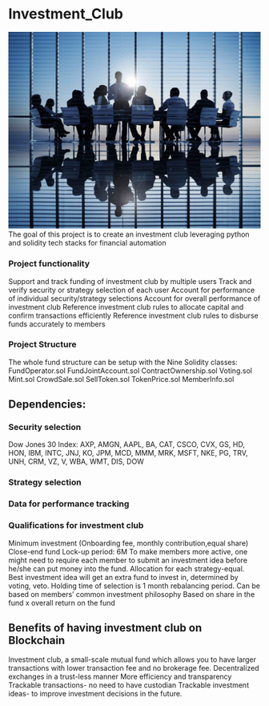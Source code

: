 # Investment_Club

![IVMTC](Images/Investment-club.jpg)
The goal of this project is to create an investment club leveraging python and solidity tech stacks for financial automation

### Project functionality
Support and track funding of investment club by multiple users
Track and verify security or strategy selection of each user
Account for performance of individual security/strategy selections
Account for overall performance of investment club
Reference investment club rules to allocate capital and confirm transactions efficiently
Reference investment club rules to disburse funds accurately to members

### Project Structure

The whole fund structure can be setup with the Nine Solidity classes:
FundOperator.sol 
FundJointAccount.sol
ContractOwnership.sol 
Voting.sol
Mint.sol
CrowdSale.sol
SellToken.sol
TokenPrice.sol
MemberInfo.sol 

## Dependencies:
### Security selection
Dow Jones 30 Index: AXP, AMGN, AAPL, BA, CAT, CSCO, CVX, GS, HD, HON, IBM, INTC, JNJ, KO, JPM, MCD, MMM, MRK, MSFT, NKE, PG, TRV, UNH, CRM, VZ, V, WBA, WMT, DIS, DOW
### Strategy selection

### Data for performance tracking



### Qualifications for investment club
Minimum investment (Onboarding fee, monthly contribution,equal share)
Close-end fund
Lock-up period: 6M
To make members more active, one might need to require each member to submit an investment idea before he/she can put money into the fund.
Allocation for each strategy-equal. Best investment idea will get an extra fund to invest in, determined by voting, veto.
Holding time of selection is 1 month rebalancing period.
Can be based on members’ common investment philosophy
Based on share in the fund x overall return on the fund


## Benefits of having investment club on Blockchain
Investment club, a small-scale mutual fund which allows you to have larger transactions with lower transaction fee and no brokerage fee. 
Decentralized exchanges in a trust-less manner
More efficiency and transparency
Trackable transactions- no need to have custodian
Trackable  investment ideas- to improve investment decisions in the future.
